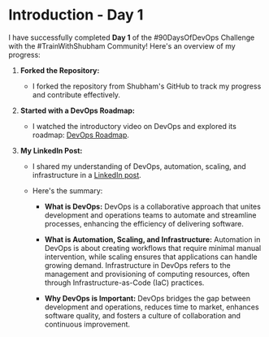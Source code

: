 # Introduction - Day 1

I have successfully completed **Day 1** of the #90DaysOfDevOps Challenge with the #TrainWithShubham Community! Here's an overview of my progress:

1. **Forked the Repository:**
   - I forked the repository from Shubham's GitHub to track my progress and contribute effectively.

2. **Started with a DevOps Roadmap:**
   - I watched the introductory video on DevOps and explored its roadmap: [DevOps Roadmap](https://youtu.be/g_QHuGq3E2Y?si=fR9K56-JevZTfrBK).

3. **My LinkedIn Post:**
   - I shared my understanding of DevOps, automation, scaling, and infrastructure in a [LinkedIn post](https://www.linkedin.com/posts/urvish-suhagiya-b19a89266_90daysofdevops-trainwithshubham-devops-activity-7248377019518832640-M820?utm_source=share&utm_medium=member_desktop).
   
   - Here's the summary:

     - **What is DevOps:**
     DevOps is a collaborative approach that unites development and operations teams to automate and streamline processes, enhancing the efficiency of delivering software.

     - **What is Automation, Scaling, and Infrastructure:**
     Automation in DevOps is about creating workflows that require minimal manual intervention, while scaling ensures that applications can handle growing demand. Infrastructure in DevOps refers to the management and provisioning of computing resources, often through Infrastructure-as-Code (IaC) practices.

     - **Why DevOps is Important:**
     DevOps bridges the gap between development and operations, reduces time to market, enhances software quality, and fosters a culture of collaboration and continuous improvement.
